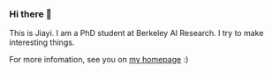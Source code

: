 ### Hi there 👋

This is Jiayi. I am a PhD student at Berkeley AI Research. I try to make interesting things.

For more infomation, see you on [my homepage](https://jiayipan.me) :)
